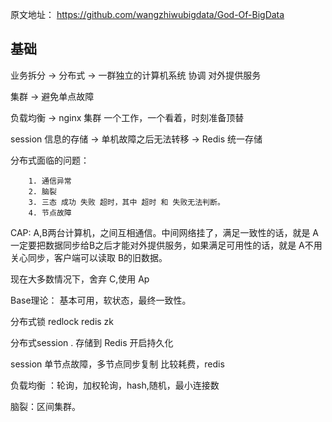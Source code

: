 
原文地址： https://github.com/wangzhiwubigdata/God-Of-BigData

## 基础

业务拆分 -> 分布式  -> 一群独立的计算机系统 协调 对外提供服务

集群 -> 避免单点故障

负载均衡 -> nginx 集群 一个工作，一个看着，时刻准备顶替

session 信息的存储 -> 单机故障之后无法转移 -> Redis 统一存储

分布式面临的问题： 

        1. 通信异常
        2. 脑裂
        3. 三态 成功 失败 超时，其中 超时 和 失败无法判断。
        4. 节点故障

CAP: A,B两台计算机，之间互相通信。中间网络挂了，满足一致性的话，就是 A一定要把数据同步给B之后才能对外提供服务，如果满足可用性的话，就是 A不用关心同步，客户端可以读取 B的旧数据。


现在大多数情况下，舍弃 C,使用 Ap


Base理论： 基本可用，软状态，最终一致性。

分布式锁 redlock redis zk

分布式session . 存储到 Redis 开启持久化

session 单节点故障，多节点同步复制 比较耗费，redis

负载均衡 ：轮询，加权轮询，hash,随机，最小连接数

脑裂：区间集群。